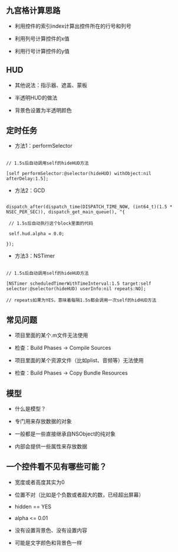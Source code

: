 ## 九宫格计算思路

- 利用控件的索引index计算出控件所在的行号和列号

- 利用列号计算控件的x值

- 利用行号计算控件的y值



## HUD

- 其他说法：指示器、遮盖、蒙板

- 半透明HUD的做法

 - 背景色设置为半透明颜色



## 定时任务

- 方法1：performSelector



```objc

// 1.5s后自动调用self的hideHUD方法

[self performSelector:@selector(hideHUD) withObject:nil afterDelay:1.5];

```

- 方法2：GCD



```objc

dispatch_after(dispatch_time(DISPATCH_TIME_NOW, (int64_t)(1.5 * NSEC_PER_SEC)), dispatch_get_main_queue(), ^{

 // 1.5s后自动执行这个block里面的代码

 self.hud.alpha = 0.0;

});

```

- 方法3：NSTimer



```objc

// 1.5s后自动调用self的hideHUD方法

[NSTimer scheduledTimerWithTimeInterval:1.5 target:self selector:@selector(hideHUD) userInfo:nil repeats:NO];

// repeats如果为YES，意味着每隔1.5s都会调用一次self的hidHUD方法

```



## 常见问题

- 项目里面的某个.m文件无法使用

 - 检查：Build Phases -> Compile Sources

- 项目里面的某个资源文件（比如plist、音频等）无法使用

 - 检查：Build Phases -> Copy Bundle Resources



## 模型

- 什么是模型？

 - 专门用来存放数据的对象

 - 一般都是一些直接继承自NSObject的纯对象

 - 内部会提供一些属性来存放数据



## 一个控件看不见有哪些可能？

- 宽度或者高度其实为0

- 位置不对（比如是个负数或者超大的数，已经超出屏幕）

- hidden == YES

- alpha <= 0.01

- 没有设置背景色、没有设置内容

- 可能是文字颜色和背景色一样


